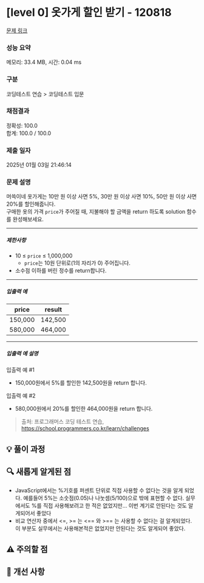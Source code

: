 # [level 0] 옷가게 할인 받기 - 120818 

[문제 링크](https://school.programmers.co.kr/learn/courses/30/lessons/120818) 

### 성능 요약

메모리: 33.4 MB, 시간: 0.04 ms

### 구분

코딩테스트 연습 > 코딩테스트 입문

### 채점결과

정확성: 100.0<br/>합계: 100.0 / 100.0

### 제출 일자

2025년 01월 03일 21:46:14

### 문제 설명

<p>머쓱이네 옷가게는 10만 원 이상 사면 5%, 30만 원 이상 사면 10%, 50만 원 이상 사면 20%를 할인해줍니다.<br>
구매한 옷의 가격&nbsp;<code>price</code>가 주어질 때, 지불해야 할 금액을 return 하도록 solution 함수를 완성해보세요.</p>

<hr>

<h5>제한사항</h5>

<ul>
<li>10 ≤ <code>price</code> ≤ 1,000,000

<ul>
<li><code>price</code>는 10원 단위로(1의 자리가 0) 주어집니다.</li>
</ul></li>
<li>소수점 이하를 버린 정수를 return합니다.</li>
</ul>

<hr>

<h5>입출력 예</h5>
<table class="table">
        <thead><tr>
<th>price</th>
<th>result</th>
</tr>
</thead>
        <tbody><tr>
<td>150,000</td>
<td>142,500</td>
</tr>
<tr>
<td>580,000</td>
<td>464,000</td>
</tr>
</tbody>
      </table>
<hr>

<h5>입출력 예 설명</h5>

<p>입출력 예 #1</p>

<ul>
<li>150,000원에서 5%를 할인한 142,500원을 return 합니다.</li>
</ul>

<p>입출력 예 #2</p>

<ul>
<li>580,000원에서 20%를 할인한 464,000원을 return 합니다.</li>
</ul>


> 출처: 프로그래머스 코딩 테스트 연습, https://school.programmers.co.kr/learn/challenges

## 💡 풀이 과정
<!--
1. 문제 접근 방법
2. 사용한 알고리즘/자료구조
3. 핵심 로직 설명
-->
## 🔍 새롭게 알게된 점
- JavaScript에서는 %기호를 퍼센트 단위로 직접 사용할 수 없다는 것을 알게 되었다.
예를들어 5%는 소숫점(0.05)나 나눗셈(5/100)으로 밖에 표현할 수 없다.
실무에서도 %를 직접 사용해보려고 한 적은 없었지만... 이번 계기로 안된다는 것도 알게되어서 좋았다
- 비교 연산자 중에서 <=, >= 는 <== 와 >== 는 사용할 수 없다는 걸 알게되었다. 이 부분도 실무에서는 사용해본적은 없었지만 안된다는 것도 알게되어 좋았다.

## ⚠️ 주의할 점
<!--
- 시간복잡도 고려사항
- 예외 케이스 처리
-->

## 🌱 개선 사항
<!--
- 더 효율적인 방법이 있다면 기록
- 다른 풀이 방법 참고
-->